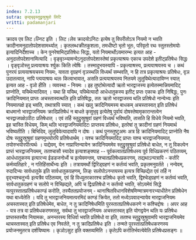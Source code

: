 ```yaml
---
index: 7.2.13
sutra: कृसृभृवृस्तुद्रुस्रुश्रुवो लिटि
vritti: padamanjari
---
```


  क्रादय एव लिट।ल्निट इति । लिट।लेव क्रादयोऽनिटः इत्येष तु विपरीतोऽत्र नियमो न भवति क्रादीनामनुदातोपदेशसामर्थ्यात् । कृतलब्धक्रीतकुशलाः, तमधीष्टो भृतो भूतः, परिवृतो रथः स्तुतस्तोमयोः इत्यादिनिर्देशाच्च ।  केन पुनरेषामिट्प्रतिषेधः सिद्धः, यतो नियमार्थोऽयमारम्भः इत्यत आह - अनुदातोपदेशानामित्यादि । वृङ्वृञ्भ्यामन्येऽनुदातोपदेशास्तेषां प्रकृत्याश्रयः एकाच उपदेशे इतीट्प्रतिषेधः सिद्धः । वृङ्वृञोस्तु प्रत्ययाश्रयः र्श्युकः किति त्येषिः । तस्मादुभयस्यापि - प्रकृत्याश्रस्य, प्रत्ययाश्रयस्य च । कथं पुनरयं प्रत्ययाश्रयचस्य नियमः, यावता वृग्रहणं वृञस्थलि विध्यर्थं सम्भवति, न हि तत्र प्रकृत्याश्रयः प्रतिषेधः, वृञ उदातत्वात्, नापि प्त्ययाश्रयः थलः कित्वाभावात्, असति प्रत्ययाश्रयस्य नितयमे लुलुविथेत्यादाविण्न स्यात् इत्यत आह - वृञो हीति । व्यवस्था - नियमः । इह तुष्टोथेत्यादौ ऋतो भारद्वाजस्य इत्येतस्मान्नियमादिट् प्राप्नोति, ययिथेत्यादिवत् । यथा हि ययिथ, पपिथेत्यादौ आधेधातुकस्य इतीट् प्रप्तः एकाचः इति निषिद्धः, पुनः क्रादिनियमात् प्राप्तः अचस्तास्वत्थलि इति प्रतिषिद्धः, ततः ऋतो भारद्वाजस्य थलि प्रतिषेधो नान्येभ्यः इति नियमात्पक्षे इड् भवति, तथात्रापि स्यात् । कथं खलु क्रादिनियमस्य बाधकम् अचस्तास्वत् इति प्रतिषेधं बाधमानो भारद्वाजनियमः क्रादिप्रतिषेधं न बाधते कृसुभृवृ इत्येतेषु पुर्वायं दोषस्तेषामृकारान्तत्वेन भारद्वाजपक्षेऽपीटः प्रतिषेधात् । एवं तर्हि स्तुद्रुस्रुश्रुवां ग्रहणं विध्यर्थं भविष्यति, तासति हि विधेये नियमो भवति, इह चास्ति विधेयम्, किम् थलि भारद्वाजनियमादिटः प्राप्तस्य प्रतिषेधः, इतरेषां तु क्रादीनां ग्रहणं नियमार्थ भविष्यतीति । बिभिदिव, लुलुविवेत्यादावपि न दोषः । कथं पुनस्तुष्टुअमः अत्र हि क्रादिनियमादिट् प्राप्नोति नैष दोषः स्तुद्रुस्रुश्रुवां ग्रहणमुभयोरपि प्रतिषेधार्थम् । यश्च क्रादिनियमादिट् प्राप्तः यश्च भारद्वाजनियमात्, तयोरुभयोरपीत्यर्थः ।  यद्येवम्, येन नाप्राप्तिन्यायेन क्रादिनियममेव स्तुद्रुस्रुश्रुवां प्रतिषेधो बाधेत, न तु विकल्पेन प्राप्तं भारद्वाजनियमम्, ततश्चासौ स्यादेव इत्याशङ्क्याह -- पूर्वकत्वातप्रतिषेधस्य पूर्व विधिप्रकरणं पठितव्यम्, आर्धधातुकस्य इत्यारभ्य ईडडजनोर्ध्वे च इत्येवमन्तम्, पश्चातप्रतिषेधप्रकरणम्, तद्यथाऽन्यत्रापि - कर्तरि कर्मव्यतिहारे , न गतिहिंसार्थेभ्यः इति । तत्रायमर्थो द्विरिड्ग्रहणं न कर्तव्यं भवति, प्रकृतमनुवर्तते । नन्वेवम्, रुदादिभ्यः सार्वधातुके इति सार्वधातुकग्रहणम्, लिङ्ः सलोपोऽनन्तयस्य इत्यत्र विच्छिद्येत एवं तर्हि न वृद्भ्यश्चतुर्भ्यः इत्यत्रैव पठितव्यम्, एवं हि विध्युतरकारश्च प्रतिषेधः कृतो भवति, द्विश्चेड्ग्रहणं न कर्तव्यं भवति, सार्वधातुकग्रहणं च सलोपे न विच्छिद्यते, अपि च द्विःप्रतिषेधो न कर्तव्यो भवति, सोऽयमेवं सिद्धे यत्पुरस्तातप्रतिषेधकाण्डं करोति, तस्यैततप्रयोजनम् - थानाश्रितविधानविशेषमिण्मात्रमनारभ्याधीतेन प्रतिषेधेन यथा बाध्येतेति । यदि तु भारद्वाजनियमात्परमिदं काण्डं क्रियेत, ततो मध्येऽपवादन्यायेव मारद्वाजनियमः अचस्तास्वत् इति प्रतिषेधेमेव, बाधेत, न तु क्रादिनिषेधमिति पुरस्तातप्रतिषेधकरणे न कश्चिद्दोषः ।  अपर आह - यत्र तत्र वा प्रतिषेधकरणमस्तु, सर्वथा तु भारद्वाजनियमः अचस्तास्वत् इति योगद्वयेन थलि यः प्रतिषेधः प्राप्तस्तस्यैव नियामकः, अनन्तरस्य विधिर्वा भवति प्रतिषेधो वा इति, ततश्च स्तुद्रुस्रुश्रुवामपि भारद्वाजनियमेव थाचस्तास्वत् इति प्रतिषेध एव निवर्तते, न तु क्रादिप्रतिषेधः इति । तन्मते पुरस्तात्प्रतिषेधकरणस्य प्रयोजनमुतरत्र दर्शयिष्यामः ।  कृञोऽसुट इति वक्तव्यमिति । कृतेऽपि करोतिर्भवत्येवेति प्रतिषेधप्रसङ्गः ॥